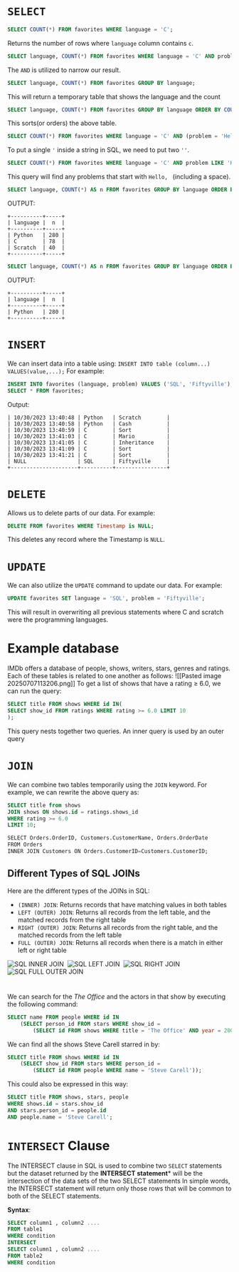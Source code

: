 # `SELECT`
```SQL
SELECT COUNT(*) FROM favorites WHERE language = 'C';
```
Returns the number of rows where `language` column contains `c`.

```SQL
SELECT language, COUNT(*) FROM favorites WHERE language = 'C' AND problem = 'Hello, World';
```
The `AND` is utilized to narrow our result.

```SQL
SELECT language, COUNT(*) FROM favorites GROUP BY language;
```
This will return a temporary table that shows the language and the count

```SQL
SELECT language, COUNT(*) FROM favorites GROUP BY language ORDER BY COUNT(*);
```
This sorts(or orders) the above table.

```SQL
SELECT COUNT(*) FROM favorites WHERE language = 'C' AND (problem = 'Hello, World' OR problem = 'Hello, It''s Me');
```
To put a single `'` inside a string in SQL, we need to put two `''`.

```SQL
SELECT COUNT(*) FROM favorites WHERE language = 'C' AND problem LIKE 'Hello, %';
```
This query will find any problems that start with `Hello, ` (including a space).

```SQL
SELECT language, COUNT(*) AS n FROM favorites GROUP BY language ORDER BY n DESC;
```
OUTPUT:
```
+----------+-----+
| language |  n  |
+----------+-----+
| Python   | 280 |
| C        | 78  |
| Scratch  | 40  |
+----------+-----+
```

```SQL
SELECT language, COUNT(*) AS n FROM favorites GROUP BY language ORDER BY n DESC LIMIT 1;
```

OUTPUT:
```
+----------+-----+
| language |  n  |
+----------+-----+
| Python   | 280 |
+----------+-----+
```

# `INSERT`

We can insert data into a table using: `INSERT INTO table (column...) VALUES(value,...);`
For example:
```SQL
INSERT INTO favorites (language, problem) VALUES ('SQL', 'Fiftyville');
SELECT * FROM favorites;
```
Output:
```
| 10/30/2023 13:40:48 | Python   | Scratch        |
| 10/30/2023 13:40:58 | Python   | Cash           |
| 10/30/2023 13:40:59 | C        | Sort           |
| 10/30/2023 13:41:03 | C        | Mario          |
| 10/30/2023 13:41:05 | C        | Inheritance    |
| 10/30/2023 13:41:09 | C        | Sort           |
| 10/30/2023 13:41:21 | C        | Sort           |
| NULL                | SQL      | Fiftyville     |
+---------------------+----------+----------------+
```

# `DELETE`

Allows us to delete parts of our data. For example:
```SQL
DELETE FROM favorites WHERE Timestamp is NULL;
```
This deletes any record where the Timestamp is `NULL`.

# `UPDATE`
We can also utilize the `UPDATE` command to update our data.
For example:
```SQL
UPDATE favorites SET language = 'SQL', problem = 'Fiftyville';
```
This will result in overwriting all previous statements where C and scratch were the programming languages.

# Example database
IMDb offers a database of people, shows, writers, stars, genres and ratings. Each of these tables is related to one another as follows:
![[Pasted image 20250707113206.png]]
To get a list of shows that have a rating $\geq$ 6.0, we can run the query:
```SQL
SELECT title FROM shows WHERE id IN(
SELECT show_id FROM ratings WHERE rating >= 6.0 LIMIT 10
);
```
This query nests together two queries. An inner query is used by an outer query

# `JOIN`

We can combine two tables temporarily using the `JOIN` keyword. For example, we can rewrite the above query as:
```SQL
SELECT title from shows
JOIN shows ON shows.id = ratings.shows_id
WHERE rating >= 6.0
LIMIT 10;
```

```SQL
SELECT Orders.OrderID, Customers.CustomerName, Orders.OrderDate  
FROM Orders  
INNER JOIN Customers ON Orders.CustomerID=Customers.CustomerID;
```
## Different Types of SQL JOINs

Here are the different types of the JOINs in SQL:

- `(INNER) JOIN`: Returns records that have matching values in both tables
- `LEFT (OUTER) JOIN`: Returns all records from the left table, and the matched records from the right table
- `RIGHT (OUTER) JOIN`: Returns all records from the right table, and the matched records from the left table
- `FULL (OUTER) JOIN`: Returns all records when there is a match in either left or right table

![SQL INNER JOIN](https://www.w3schools.com/sql/img_inner_join.png)  ![SQL LEFT JOIN](https://www.w3schools.com/sql/img_left_join.png)  ![SQL RIGHT JOIN](https://www.w3schools.com/sql/img_right_join.png)  ![SQL FULL OUTER JOIN](https://www.w3schools.com/sql/img_full_outer_join.png)
# 

We can search for the *The Office* and the  actors in that show by executing the following command:
```SQL
SELECT name FROM people WHERE id IN 
	(SELECT person_id FROM stars WHERE show_id = 
		(SELECT id FROM shows WHERE title = 'The Office' AND year = 2005));
```

We can find all the shows Steve Carell starred in by:
```SQL
SELECT title FROM shows WHERE id IN
	(SELECT show_id FROM stars WHERE person_id =
		(SELECT id FROM people WHERE name = 'Steve Carell'));
```

This could also be expressed in this way:
```SQL
SELECT title FROM shows, stars, people
WHERE shows.id = stars.show_id
AND stars.person_id = people.id
AND people.name = 'Steve Carell';
```

# `INTERSECT` Clause
The INTERSECT clause in SQL is used to combine two `SELECT` statements but the dataset returned by the **INTERSECT statement*** will be the intersection of the data sets of the two SELECT statements In simple words, the INTERSECT statement will return only those rows that will be common to both of the SELECT statements.

**Syntax**:
```SQL
SELECT column1 , column2 ....  
FROM table1  
WHERE condition  
INTERSECT  
SELECT column1 , column2 ....  
FROM table2  
WHERE condition
```
